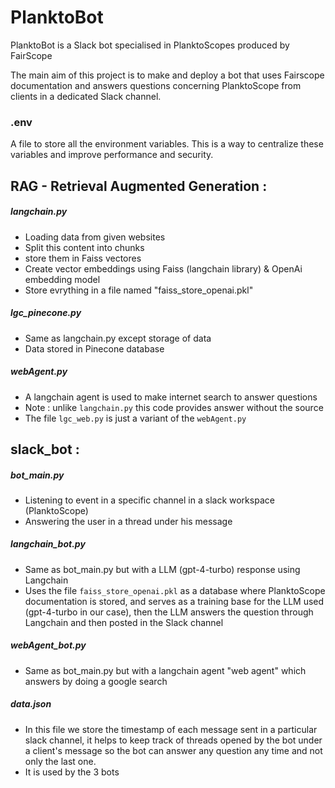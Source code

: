 # PlanktoBot
PlanktoBot is a Slack bot specialised in PlanktoScopes produced by FairScope

The main aim of this project is to make and deploy a bot that uses Fairscope documentation and answers questions concerning PlanktoScope from clients in a dedicated Slack channel. 


### .env ###
A file to store all the environment variables. This is a way to centralize these variables and improve performance and security.


## RAG - Retrieval Augmented Generation : ##
##### langchain.py #####
- Loading data from given websites 
- Split this content into chunks
- store them in Faiss vectores
- Create vector embeddings using Faiss (langchain library) & OpenAi embedding model
- Store evrything in a file named "faiss_store_openai.pkl"
##### lgc_pinecone.py #####
- Same as langchain.py except storage of data
- Data stored in Pinecone database
##### webAgent.py #####
- A langchain agent is used to make internet search to answer questions 
- Note : unlike `langchain.py` this code provides answer without the source
- The file `lgc_web.py` is just a variant of the `webAgent.py` 


## slack_bot : ##
##### bot_main.py #####
- Listening to event in a specific channel in a slack workspace (PlanktoScope)
- Answering the user in a thread under his message 
##### langchain_bot.py #####
- Same as bot_main.py but with a LLM (gpt-4-turbo) response using Langchain
- Uses the file `faiss_store_openai.pkl` as a database where PlanktoScope documentation is stored, and serves as a training base for the LLM used (gpt-4-turbo in our case), then the LLM answers the question through Langchain and then posted in the Slack channel
##### webAgent_bot.py #####
- Same as bot_main.py but with a langchain agent "web agent" which answers by doing a google search 
##### data.json #####
- In this file we store the timestamp of each message sent in a particular slack channel, it helps to keep track of threads opened by the bot under a client's message so the bot can answer any question any time and not only the last one.
- It is used by the 3 bots 









